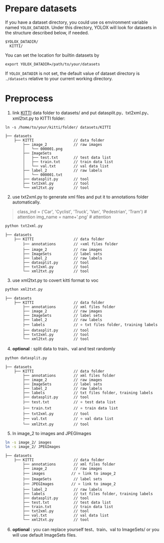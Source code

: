# Prepare datasets

If you have a dataset directory, you could use os environment variable named `YOLOX_DATADIR`. Under this directory, YOLOX will look for datasets in the structure described below, if needed.
```
$YOLOX_DATADIR/
  KITTI/
```
You can set the location for builtin datasets by
```shell
export YOLOX_DATADIR=/path/to/your/datasets
```
If `YOLOX_DATADIR` is not set, the default value of dataset directory is `./datasets` relative to your current working directory.

# Preprocess

1. link [KITTI](https://www.cvlibs.net/datasets/kitti/eval_object.php?obj_benchmark=2d) data folder to datasets/ and put datasplit.py、txt2xml.py、xml2txt.py to KITTI folder:
```shell
ln -s /home/to/your/kitti/folder/ datasets/KITTI
```
```
├── datasets  
    ├── KITTI                  // data folder
        ├── image_2            // raw images
        │   └── 000001.png
        ├── ImageSets
        │   ├── test.txt       // test data list
        │   ├── train.txt      // train data list
        │   └── val.txt        // val data list
        ├── label_2            // raw labels
        │   └── 000001.txt
        ├── datasplit.py       // tool
        ├── txt2xml.py         // tool
        └── xml2txt.py         // tool
```

2. use txt2xml.py to generate xml files and put it to annotations folder automatically.

> class_ind = ('Car', 'Cyclist', 'Truck', 'Van', 'Pedestrian', 'Tram') # attention
> img_name = name+'.png' # attention

```bash
python txt2xml.py
```
```
├── datasets  
    ├── KITTI                  // data folder
        ├── annotations        // ⭐xml files folder  
        ├── image_2            // raw images
        ├── ImageSets          // label sets
        ├── label_2            // raw labels
        ├── datasplit.py       // tool
        ├── txt2xml.py         // tool
        └── xml2txt.py         // tool
```

3. use xml2txt.py to covert kitti format to voc
```bash
python xml2txt.py
```

```
├── datasets  
    ├── KITTI                  // data folder
        ├── annotations        // xml files folder  
        ├── image_2            // raw images
        ├── ImageSets          // label sets
        ├── label_2            // raw labels
        ├── labels             // ⭐ txt files folder, training labels
        ├── datasplit.py       // tool
        ├── txt2xml.py         // tool
        └── xml2txt.py         // tool
```

4. **optional** : split data to train、val and test randomly

```bash
python datasplit.py
```

```
├── datasets  
    ├── KITTI                  // data folder
        ├── annotations        // xml files folder  
        ├── image_2            // raw images
        ├── ImageSets          // label sets
        ├── label_2            // raw labels
        ├── labels             // txt files folder, training labels
        ├── datasplit.py       // tool
        ├── test.txt           // ⭐ test data list
        ├── train.txt          // ⭐ train data list
        ├── txt2xml.py         // tool
        ├── val.txt            // ⭐ val data list
        └── xml2txt.py         // tool
```

5. ln image_2 to images and JPEGImages
```bash
ln -s image_2/ images
ln -s image_2/ JPEGImages
```

```
├── datasets  
    ├── KITTI                  // data folder
        ├── annotations        // xml files folder  
        ├── image_2            // raw images
        ├── images            // ⭐ link to image_2
        ├── ImageSets          // label sets
        ├── JPEGImages        // ⭐ link to image_2
        ├── label_2            // raw labels
        ├── labels             // txt files folder, training labels
        ├── datasplit.py       // tool
        ├── test.txt           // test data list
        ├── train.txt          // train data list
        ├── txt2xml.py         // tool
        ├── val.txt            // val data list
        └── xml2txt.py         // tool
```

6. **optional** : you can replace yourself test、train、val to ImageSets/ or you will use default ImageSets files.
